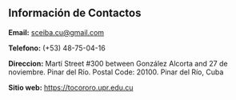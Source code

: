 ## Información de Contactos
**Email:** <sceiba.cu@gmail.com>

**Telefono:** (+53) 48-75-04-16

**Direccion:** Martí Street #300 between González Alcorta and 27 de noviembre. Pinar del Río. Postal Code: 20100. Pinar del Río, Cuba

**Sitio web:** https://tocororo.upr.edu.cu
